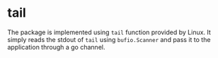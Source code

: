 # tail
The package is implemented using `tail` function provided by Linux. It simply reads the stdout of `tail` using `bufio.Scanner` and pass it to the application through a go channel.
